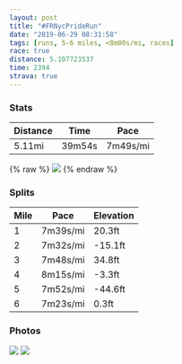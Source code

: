 ```yaml
---
layout: post
title: "#FRNycPrideRun"
date: "2019-06-29 08:31:58"
tags: [runs, 5-6 miles, <8m00s/mi, races]
race: true
distance: 5.107723537
time: 2394
strava: true
---
```


### Stats

| Distance | Time | Pace |
|----------|------|------|
|5.11mi|39m54s|7m49s/mi|

{% raw %}
<img src='https://maps.googleapis.com/maps/api/staticmap?maptype=roadmap&path=enc:eyywFhtnbMI[O_@OUQMYa@q@a@UKKQSAa@YGM[WUUMUSk@OQm@kBQ[e@c@[EaAk@uB{@[Ce@Ly@h@u@Z[FU?m@Qm@m@S]UGQSa@YQYq@sBIMEAO]?OEMWYUCYFUA_@Fs@AUKYE[Uq@I]Wu@Kg@Ow@i@a@Iu@]_@KOKMUi@m@_@i@YWSe@QYOKOS_@[UO}Ae@gBiA_@OY[i@q@Q]IYC_@Oq@C[EO@GEa@?YOeA?KNgABo@IYSqAMa@e@cAYQQUYMSUSQwAs@g@e@G?a@OsB_ByCyAk@Us@aAGEO?s@k@]MoAmAOGQUs@a@S@s@YWEU?iAFIEkAGsBUUBQFkCvAM?u@IcAYa@WcAe@SUOKq@w@m@i@OY_@QQU[[e@w@W]KG?MSUMI[KYAk@DaAR_@Aa@KeAQa@A{AMc@Ok@}@i@mAWcAO_@WS_@Qi@BWLQPUj@EV?f@Lp@FLJH@HJJZl@Lh@Cl@Mn@c@d@IDQ@SGYQ_@o@[_@KCW]AGYUCEk@i@OCa@SOMUI}@I[?g@Hu@Z_@ZYf@ONO^_@\c@v@EDIGWx@@NCb@Kt@Gt@?rBCZQP?RHNDT@f@F^HJ|@l@^Jp@BPGVQD@TW?IT}@@YNs@T]VSHANITCTC\Dr@KLCjAi@nAKt@T\TZ^Rd@RVD^JVLv@HNLtAXp@HNRPZF^\x@b@b@\N^Dd@HPFb@DJNl@R^Nf@@TPN^t@V\RLn@r@HBp@p@`@ZRJrBd@@RfBbA`@h@J`@R`@V|@LT^`@d@Hf@ZXLNBdAAz@E`@NXTf@HPPLf@D@LZ@~@RbAp@pAf@bBXf@JHRX\RLPXPLHTD|@r@ZDLDj@@ZFb@?\ClAe@\E|Aq@T@HED@ZFZPTAl@Tp@^HNRPNT^PFJJLx@zA`@v@\bARVVTh@V`@FvAGt@AdAJLBb@@JDNPPFT\b@z@HVXTHJRr@LV^`@JVf@l@P^HJTJX\RNT`@XLVj@Z\Ph@Zd@Lx@DJXd@Tp@HJz@l@TVl@b@`@R\BTG`AE^@f@In@CVIVQXARD\NdAJ^RVTHBF?Z_@Rg@bB}AHQNO^cAH_@?KBGBQ&key=AIzaSyC1MId7bFpkLXNAaYhBSTb8jLyiSqzbDtM&size=800x800&markers=color:yellow|label:S|40.76963,-73.97205&markers=color:green|label:F|40.77362999999993,-73.97273000000001'>
{% endraw %}

### Splits

| Mile | Pace | Elevation |
|------|------|-----------|
|1|7m39s/mi|20.3ft|
|2|7m32s/mi|-15.1ft|
|3|7m48s/mi|34.8ft|
|4|8m15s/mi|-3.3ft|
|5|7m52s/mi|-44.6ft|
|6|7m23s/mi|0.3ft|

### Photos
<img src='https://dgtzuqphqg23d.cloudfront.net/I77T1zoT5Wi9yC4WMFO4bGRQ1uimclDqJZRDjdkXwMQ-722x768.jpg'>

<img src='https://dgtzuqphqg23d.cloudfront.net/uWPwcOSLfF7-fDEbkDGv-8rq5d33dvKe__j0vIwP_ns-431x768.jpg'>
